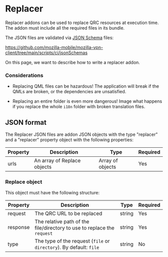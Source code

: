 # Replacer

Replacer addons can be used to replace QRC resources at execution time. The addon must include all the required files in its bundle.

The JSON files are validated via [JSON Schema](https://json-schema.org/) files:

https://github.com/mozilla-mobile/mozilla-vpn-client/tree/main/scripts/ci/jsonSchemas

On this page, we want to describe how to write a replacer addon.

### Considerations

 * Replacing QML files can be hazardous! The application will break if the QMLs are broken, or the dependencies are unsatisfied.

 * Replacing an entire folder is even more dangerous! Image what happens if you replace the whole `i18n` folder with broken translation files.

## JSON format

The Replacer JSON files are addon JSON objects with the type "replacer" and a
"replacer" property object with the following properties:

| Property | Description  | Type | Required |
| -- | -- | --| -- |
| urls | An array of Replace objects | Array of objects | Yes |

### Replace object

This object must have the following structure:

| Property | Description  | Type | Required |
| -- | -- | --| -- |
| request | The QRC URL to be replaced | string | Yes |
| response | The relative path of the file/directory to use to replace the `request` | string | Yes |
| type | The type of the request (`file` or `directory`). By default: `file` | string | No |
